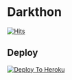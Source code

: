 
# Darkthon
[![Hits](https://hits.seeyoufarm.com/api/count/incr/badge.svg?url=https%3A%2F%2Fgithub.com%2FMr-confused%2Fcatpack&count_bg=%2379C83D&title_bg=%23555555&icon=&icon_color=%23E7E7E7&title=hits&edge_flat=false)](https://github.com/JMTHON/RRRD7)



## Deploy
[![Deploy To Heroku](https://www.herokucdn.com/deploy/button.svg)](https://heroku.com/deploy?template=https://github.com/jasem-iq/jm-pack)

## 
 
